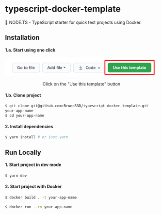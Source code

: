 # typescript-docker-template

🐳 NODE.TS - TypeScript starter for quick test projects using Docker.
## Installation

#### 1.a. Start using one click

<p align="center">
  <a href="https://github.com/BrunoS3D/typescript-docker-template">
    <img alt="GitHub buttons" src="./.github/gh-buttons.png" />
  </a>
</p>
<p align="center">
  Click on the "Use this template" button
</p>

#### 1.b. Clone project

```
$ git clone git@github.com:BrunoS3D/typescript-docker-template.git your-app-name
$ cd your-app-name
```

#### 2. Install dependencies

```sh
$ yarn install # or just yarn
```


## Run Locally

#### 1. Start project in dev mode

```sh
$ yarn dev
```

#### 2. Start project with Docker

```sh
$ docker build . -t your-app-name
```

```sh
$ docker run --rm your-app-name
```
